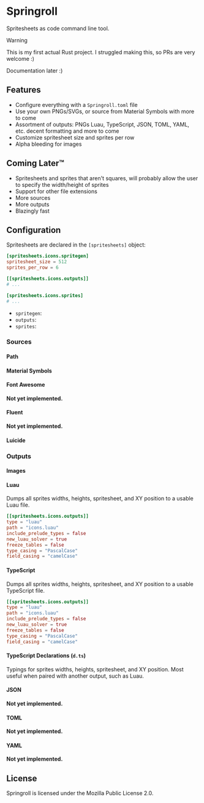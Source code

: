 # Springroll

Spritesheets as code command line tool.

> [!WARNING]
> This is my first actual Rust project. I struggled making this, so PRs are very
> welcome :)
> 
> Documentation later :)

## Features

- Configure everything with a `Springroll.toml` file
- Use your own PNGs/SVGs, or source from Material Symbols with more to come
- Assortment of outputs: PNGs Luau, TypeScript, JSON, TOML, YAML, etc.
  decent formatting and more to come
- Customize spritesheet size and sprites per row
- Alpha bleeding for images

## Coming Later™

- Spritesheets and sprites that aren't squares, will probably allow the user to
  specify the width/height of sprites
- Support for other file extensions
- More sources
- More outputs
- Blazingly fast

## Configuration

Spritesheets are declared in the `[spritesheets]` object:

```TOML
[spritesheets.icons.spritegen]
spritesheet_size = 512
sprites_per_row = 6

[[spritesheets.icons.outputs]]
# ...

[spritesheets.icons.sprites]
# ...
```

- `spritegen`:
- `outputs`:
- `sprites`:

### Sources

#### Path

#### Material Symbols

#### Font Awesome

**Not yet implemented.**

#### Fluent

**Not yet implemented.**

#### Luicide

### Outputs

#### Images

#### Luau

Dumps all sprites widths, heights, spritesheet, and XY position to a usable
Luau file.

```toml
[[spritesheets.icons.outputs]]
type = "luau"
path = "icons.luau"
include_prelude_types = false
new_luau_solver = true
freeze_tables = false
type_casing = "PascalCase"
field_casing = "camelCase"
```

#### TypeScript

Dumps all sprites widths, heights, spritesheet, and XY position to a usable
TypeScript file.

```toml
[[spritesheets.icons.outputs]]
type = "luau"
path = "icons.luau"
include_prelude_types = false
new_luau_solver = true
freeze_tables = false
type_casing = "PascalCase"
field_casing = "camelCase"
```

#### TypeScript Declarations (`d.ts`)

Typings for sprites widths, heights, spritesheet, and XY position. Most useful
when paired with another output, such as Luau.

#### JSON

**Not yet implemented.**

#### TOML

**Not yet implemented.**

#### YAML

**Not yet implemented.**

## License

Springroll is licensed under the Mozilla Public License 2.0.

